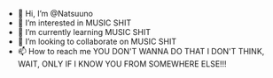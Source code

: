 - 👋 Hi, I’m @Natsuuno
- 👀 I’m interested in MUSIC SHIT
- 🌱 I’m currently learning MUSIC SHIT
- 💞️ I’m looking to collaborate on MUSIC SHIT
- 📫 How to reach me YOU DON'T WANNA DO THAT I DON'T THINK, WAIT, ONLY IF I KNOW YOU FROM SOMEWHERE ELSE!!!

<!---
Natsuuno/Natsuuno is a ✨ special ✨ repository because its `README.md` (this file) appears on your GitHub profile.
You can click the Preview link to take a look at your changes.
--->

